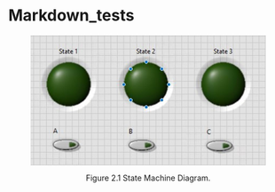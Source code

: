 # Markdown_tests

<figure>
  <p align ="center">
  <img src=state_machine_ui.jpg" alt="State Machine Diagram" align="center">
  <figcaption align ="center"> Figure 2.1 State Machine Diagram.</figcaption>
</figure>
